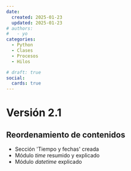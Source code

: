 ```yaml
---
date:
  created: 2025-01-23
  updated: 2025-01-23
# authors:
#   - yo
categories:
  - Python
  - Clases
  - Procesos
  - Hilos

# draft: true
social:
  cards: true
---
```




# Versión 2.1

## Reordenamiento de contenidos
- Sección 'Tiempo y fechas' creada
- Módulo *time* resumido y explicado
- Módulo *datetime* explicado